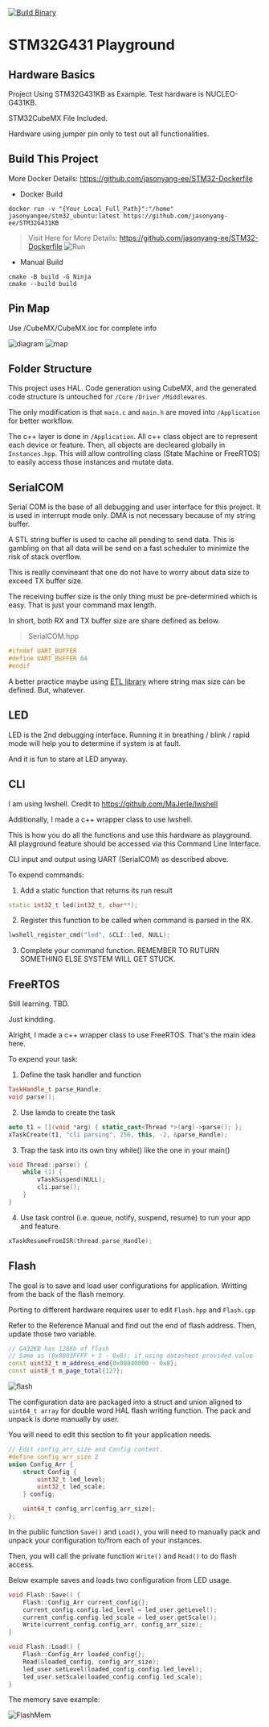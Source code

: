 [![Build Binary](https://github.com/jasonyang-ee/STM32G431KB/actions/workflows/build-all.yml/badge.svg)](https://github.com/jasonyang-ee/STM32G431KB/actions/workflows/build-all.yml)

# STM32G431 Playground

## Hardware Basics

Project Using STM32G431KB as Example. Test hardware is NUCLEO-G431KB.

STM32CubeMX File Included.

Hardware using jumper pin only to test out all functionalities.





## Build This Project

More Docker Details: https://github.com/jasonyang-ee/STM32-Dockerfile

- Docker Build
```
docker run -v "{Your_Local_Full_Path}":"/home" jasonyangee/stm32_ubuntu:latest https://github.com/jasonyang-ee/STM32G431KB
```
> Visit Here for More Details: https://github.com/jasonyang-ee/STM32-Dockerfile
![Run](doc/img/run.gif)

- Manual Build
```
cmake -B build -G Ninja
cmake --build build
```



## Pin Map

Use /CubeMX/CubeMX.ioc for complete info

![diagram](doc/img/HardwareMap.png)
![map](doc/img/PinMap.png)



## Folder Structure

This project uses HAL. Code generation using CubeMX, and the generated code structure is untouched for `/Core` `/Driver` `/Middlewares`.

The only modification is that `main.c` and `main.h` are moved into `/Application` for better workflow.

The c++ layer is done in `/Application`. All c++ class object are to represent each device or feature. Then, all objects are decleared globally in `Instances.hpp`. This will allow controlling class (State Machine or FreeRTOS) to easily access those instances and mutate data.




## SerialCOM

Serial COM is the base of all debugging and user interface for this project. It is used in interrupt mode only. DMA is not necessary because of my string buffer.

A STL string buffer is used to cache all pending to send data. This is gambling on that all data will be send on a fast scheduler to minimize the risk of stack overflow.

This is really convineant that one do not have to worry about data size to exceed TX buffer size.

The receiving buffer size is the only thing must be pre-determined which is easy. That is just your command max length.

In short, both RX and TX buffer size are share defined as below.

> SerialCOM.hpp
```c++
#ifndef UART_BUFFER
#define UART_BUFFER 64
#endif
```

A better practice maybe using [ETL library](https://www.etlcpp.com/) where string max size can be defined. But, whatever.



## LED

LED is the 2nd debugging interface. Running it in breathing / blink / rapid mode will help you to determine if system is at fault.

And it is fun to stare at LED anyway.



## CLI

I am using lwshell. Credit to https://github.com/MaJerle/lwshell

Additionally, I made a c++ wrapper class to use lwshell.

This is how you do all the functions and use this hardware as playground. All playground feature should be accessed via this Command Line Interface.

CLI input and output using UART (SerialCOM) as described above.

To expend commands:
1. Add a static function that returns its run result
```c++
static int32_t led(int32_t, char**);
```
2. Register this function to be called when command is parsed in the RX.
```c++
lwshell_register_cmd("led", &CLI::led, NULL);
```
3. Complete your command function. REMEMBER TO RUTURN SOMETHING ELSE SYSTEM WILL GET STUCK.


## FreeRTOS

Still learning. TBD.

Just kindding.

Alright, I made a c++ wrapper class to use FreeRTOS. That's the main idea here.

To expend your task:
1. Define the task handler and function
```c++
TaskHandle_t parse_Handle;
void parse();
```
2. Use lamda to create the task
```c++
auto t1 = [](void *arg) { static_cast<Thread *>(arg)->parse(); };
xTaskCreate(t1, "cli parsing", 256, this, -2, &parse_Handle);
```
3. Trap the task into its own tiny while() like the one in your main()
```c++
void Thread::parse() {
    while (1) {
		vTaskSuspend(NULL);
        cli.parse();
    }
}
```
4. Use task control (i.e. queue, notify, suspend, resume) to run your app and feature.
```c++
xTaskResumeFromISR(thread.parse_Handle);
```




## Flash

The goal is to save and load user configurations for application. Writting from the back of the flash memory.

Porting to different hardware requires user to edit `Flash.hpp` and `Flash.cpp`

Refer to the Reference Manual and find out the end of flash address. Then, update those two variable.

```c++
// G432KB has 128Kb of flash
// Same as (0x0803FFFF + 1 - 0x8); if using datasheet provided value
const uint32_t m_address_end{0x08040000 - 0x8};
const uint8_t m_page_total{127};
```

![flash](doc/img/FlashTable.png)


The configuration data are packaged into a struct and union aligned to `uint64_t array` for double word HAL flash writing function. The pack and unpack is done manually by user.

You will need to edit this section to fit your application needs.

```c++
// Edit config_arr_size and Config content.
#define config_arr_size 2
union Config_Arr {
	struct Config {
		uint32_t led_level;
		uint32_t led_scale;
	} config;

	uint64_t config_arr[config_arr_size];
};
```

In the public function `Save()` and `Load()`, you will need to manually pack and unpack your configuration to/from each of your instances.

Then, you will call the private function `Write()` and `Read()` to do flash access.

Below example saves and loads two configuration from LED usage.

```c++
void Flash::Save() {
    Flash::Config_Arr current_config{};
    current_config.config.led_level = led_user.getLevel();
    current_config.config.led_scale = led_user.getScale();
    Write(current_config.config_arr, config_arr_size);
}

void Flash::Load() {
    Flash::Config_Arr loaded_config{};
    Read(&loaded_config, config_arr_size);
	led_user.setLevel(loaded_config.config.led_level);
    led_user.setScale(loaded_config.config.led_scale);
}
```

The memory save example:

![FlashMem](doc/img/FlashMem.png)
